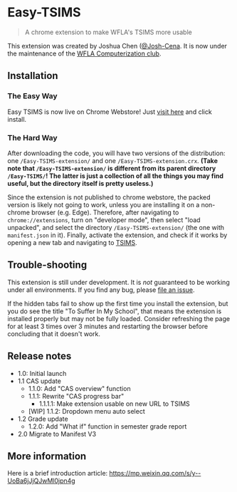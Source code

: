 # Easy-TSIMS

> A chrome extension to make WFLA's TSIMS more usable

This extension was created by Joshua Chen ([@Josh-Cena](https://github.com/Josh-Cena). It is now under the maintenance of the [WFLA Computerization club](https://github.com/Computerization).

## Installation
### The Easy Way
Easy TSIMS is now live on Chrome Webstore! Just [visit here](https://chromewebstore.google.com/detail/easy-tsims/ppfnfljemifjgimcbfcibllaapgnkedf) and click install.

### The Hard Way
After downloading the code, you will have two versions of the distribution: one `/Easy-TSIMS-extension/` and one `/Easy-TSIMS-extension.crx`. **(Take note that `/Easy-TSIMS-extension/` is different from its parent directory `/Easy-TSIMS/`! The latter is just a collection of all the things you may find useful, but the directory itself is pretty useless.)**

Since the extension is not published to chrome webstore, the packed version is likely not going to work, unless you are installing it on a non-chrome browser (e.g. Edge). Therefore, after navigating to `chrome://extensions`, turn on "developer mode", then select "load unpacked", and select the directory `/Easy-TSIMS-extension/` (the one with `manifest.json` in it). Finally, activate the extension, and check if it works by opening a new tab and navigating to [TSIMS](http://101.230.1.163).

## Trouble-shooting

This extension is still under development. It is _not_ guaranteed to be working under all environments. If you find any bug, please [file an issue](https://github.com/Computerization/Easy-TSIMS/issues/new).

If the hidden tabs fail to show up the first time you install the extension, but you do see the title "To Suffer In My School", that means the extension is installed properly but may not be fully loaded. Consider refreshing the page for at least 3 times over 3 minutes and restarting the browser before concluding that it doesn't work.

## Release notes

- 1.0: Initial launch
- 1.1 CAS update
  - 1.1.0: Add "CAS overview" function
  - 1.1.1: Rewrite "CAS progress bar"
    - 1.1.1.1: Make extension usable on new URL to TSIMS
  - [WIP] 1.1.2: Dropdown menu auto select
- 1.2 Grade update
  - 1.2.0: Add "What if" function in semester grade report
- 2.0 Migrate to Manifest V3

## More information

Here is a brief introduction article: https://mp.weixin.qq.com/s/y--UoBa6jJjQJwMl0jpn4g
